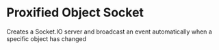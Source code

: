 # Proxified Object Socket
Creates a Socket.IO server and broadcast an event automatically when a specific object has changed
